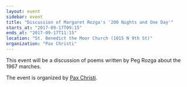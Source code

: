 ```yaml
---
layout: event
sidebar: event
title: "Discussion of Margaret Rozga's '200 Nights and One Day'"
starts_at: "2017-09-17T09:15"
ends_at: "2017-09-17T11:15"
location: "St. Benedict the Moor Church (1015 N 9th St)"
organization: "Pax Christi"
---
```


This event will be a discussion of poems written by Peg Rozga about the 1967 marches.

The event is organized by [Pax Christi](https://paxchristiusa.org).
